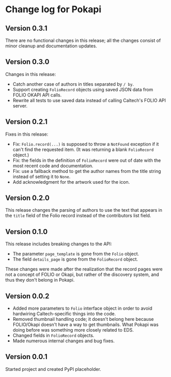 # Change log for Pokapi

## Version 0.3.1

There are no functional changes in this release; all the changes consist of minor cleanup and documentation updates.


## Version 0.3.0

Changes in this release:

* Catch another case of authors in titles separated by `/ by`.
* Support creating `FolioRecord` objects using saved JSON data from FOLIO OKAPI API calls.
* Rewrite all tests to use saved data instead of calling Caltech's FOLIO API server.


## Version 0.2.1

Fixes in this release:

* Fix: `Folio.record(...)` is supposed to throw a `NotFound` exception if it can't find the requested item. (It was returning a blank `FolioRecord` object.)
* Fix: the fields in the definition of `FolioRecord` were out of date with the most recent code and documentation.
* Fix: use a fallback method to get the author names from the title string instead of setting it to `None`.
* Add acknowledgment for the artwork used for the icon.


## Version 0.2.0

This release changes the parsing of authors to use the text that appears in the `title` field of the Folio record instead of the contributors list field.


## Version 0.1.0

This release includes breaking changes to the API:
* The parameter `page_template` is gone from the `Folio` object.
* The field `details_page` is gone from the `FolioRecord` object.

These changes were made after the realization that the record pages were not a concept of FOLIO or Okapi, but rather of the discovery system, and thus they don't belong in Pokapi.


## Version 0.0.2

* Added more parameters to `Folio` interface object in order to avoid hardwiring Caltech-specific things into the code.
* Removed thumbnail handling code; it doesn't belong here because FOLIO/Okapi doesn't have a way to get thumbnails. What Pokapi was doing before was something more closely related to EDS.
* Changed fields in `FolioRecord` objects.
* Made numerous internal changes and bug fixes.


## Version 0.0.1

Started project and created PyPI placeholder.

